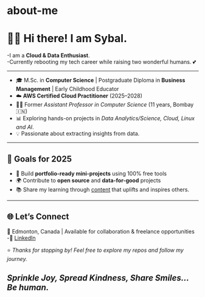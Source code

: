 # about-me
# 👩‍💻 Hi there! I am Sybal.

  -I am a **Cloud & Data Enthusiast**.  
  -Currently rebooting my tech career while raising two wonderful humans. 💕

---

- 🎓 M.Sc. in **Computer Science** | Postgraduate Diploma in **Business Management** | Early Childhood Educator 
- ☁️ **AWS Certified Cloud Practitioner** (2025–2028)  
- 👩‍🏫 Former *Assistant Professor in Computer Science* (11 years, Bombay 🇮🇳)
- 📊 Exploring hands-on projects in *Data Analytics/Science, Cloud, Linux and AI*.  
- 💡 Passionate about extracting insights from data. 

---

## 🎯 Goals for 2025

- 📁 Build **portfolio-ready mini-projects** using 100% free tools  
- 🌍 Contribute to **open source** and **data-for-good** projects  
- 📚 Share my learning through [content](https://www.instagram.com/thecareerreboot/) that uplifts and inspires others.

---

## 🌐 Let’s Connect  
📍 Edmonton, Canada | Available for collaboration & freelance opportunities  
     -🔗 [LinkedIn](https://www.linkedin.com/in/sybaldias/)  

⭐️ *Thanks for stopping by! Feel free to explore my repos and follow my journey.* 

## *Sprinkle Joy, Spread Kindness, Share Smiles... Be human.*

